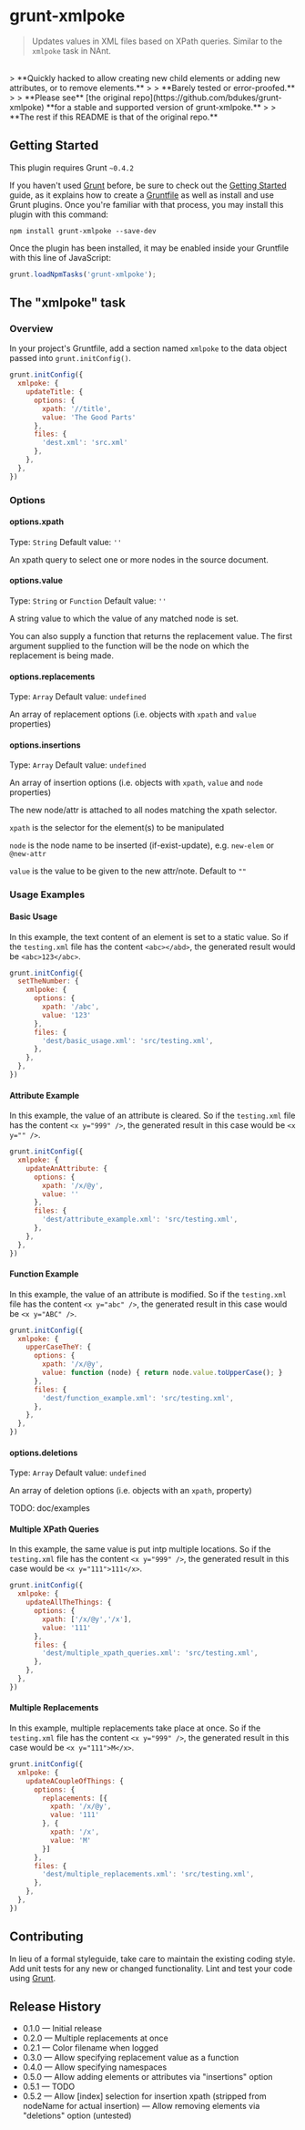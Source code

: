 # grunt-xmlpoke

> Updates values in XML files based on XPath queries.  Similar to the `xmlpoke` task in NAnt.

<br>
> **Quickly hacked to allow creating new child elements or adding new attributes, or to remove elements.**
>
> **Barely tested or error-proofed.**
> 
> **Please see** [the original repo](https://github.com/bdukes/grunt-xmlpoke) **for a stable and supported version of grunt-xmlpoke.**
>
> **The rest if this README is that of the original repo.**

## Getting Started
This plugin requires Grunt `~0.4.2`

If you haven't used [Grunt](http://gruntjs.com/) before, be sure to check out the [Getting Started](http://gruntjs.com/getting-started) guide, as it explains how to create a [Gruntfile](http://gruntjs.com/sample-gruntfile) as well as install and use Grunt plugins. Once you're familiar with that process, you may install this plugin with this command:

```shell
npm install grunt-xmlpoke --save-dev
```

Once the plugin has been installed, it may be enabled inside your Gruntfile with this line of JavaScript:

```js
grunt.loadNpmTasks('grunt-xmlpoke');
```

## The "xmlpoke" task

### Overview
In your project's Gruntfile, add a section named `xmlpoke` to the data object passed into `grunt.initConfig()`.

```js
grunt.initConfig({
  xmlpoke: {
    updateTitle: {
      options: {
        xpath: '//title',
        value: 'The Good Parts'
      },
      files: {
        'dest.xml': 'src.xml'
      },
    },
  },
})
```

### Options

#### options.xpath
Type: `String`
Default value: `''`

An xpath query to select one or more nodes in the source document.

#### options.value
Type: `String` or `Function`
Default value: `''`

A string value to which the value of any matched node is set.

You can also supply a function that returns the replacement value.  The first
argument supplied to the function will be the node on which the replacement is 
being made.

#### options.replacements
Type: `Array`
Default value: `undefined`

An array of replacement options (i.e. objects with `xpath` and `value` properties)

#### options.insertions
Type: `Array`
Default value: `undefined`

An array of insertion options (i.e. objects with `xpath`, `value` and `node` properties)

The new node/attr is attached to all nodes matching the xpath selector.

`xpath` is the selector for the element(s) to be manipulated

`node` is the node name to be inserted (if-exist-update), e.g. `new-elem` or `@new-attr`

`value` is the value to be given to the new attr/note. Default to `""`

### Usage Examples

#### Basic Usage
In this example, the text content of an element is set to a static value. So if the `testing.xml` file has the content `<abc></abd>`, the generated result would be `<abc>123</abc>`.

```js
grunt.initConfig({
  setTheNumber: {
    xmlpoke: {
      options: {
        xpath: '/abc',
        value: '123'
      },
      files: {
        'dest/basic_usage.xml': 'src/testing.xml',
      },
    },
  },
})
```

#### Attribute Example
In this example, the value of an attribute is cleared. So if the `testing.xml` file has the content `<x y="999" />`, the generated result in this case would be `<x y="" />`.

```js
grunt.initConfig({
  xmlpoke: {
    updateAnAttribute: {
      options: {
        xpath: '/x/@y',
        value: ''
      },
      files: {
        'dest/attribute_example.xml': 'src/testing.xml',
      },
    },
  },
})
```

#### Function Example
In this example, the value of an attribute is modified. So if the `testing.xml` file has the content `<x y="abc" />`, the generated result in this case would be `<x y="ABC" />`.

```js
grunt.initConfig({
  xmlpoke: {
    upperCaseTheY: {
      options: {
        xpath: '/x/@y',
        value: function (node) { return node.value.toUpperCase(); }
      },
      files: {
        'dest/function_example.xml': 'src/testing.xml',
      },
    },
  },
})
```

#### options.deletions
Type: `Array`
Default value: `undefined`

An array of deletion options (i.e. objects with an `xpath`, property)

TODO: doc/examples

#### Multiple XPath Queries
In this example, the same value is put intp multiple locations. So if the `testing.xml` file has the content `<x y="999" />`, the generated result in this case would be `<x y="111">111</x>`.

```js
grunt.initConfig({
  xmlpoke: {
    updateAllTheThings: {
      options: {
        xpath: ['/x/@y','/x'],
        value: '111'
      },
      files: {
        'dest/multiple_xpath_queries.xml': 'src/testing.xml',
      },
    },
  },
})
```

#### Multiple Replacements
In this example, multiple replacements take place at once. So if the `testing.xml` file has the content `<x y="999" />`, the generated result in this case would be `<x y="111">M</x>`.

```js
grunt.initConfig({
  xmlpoke: {
    updateACoupleOfThings: {
      options: {
        replacements: [{
          xpath: '/x/@y',
          value: '111'
        }, {
          xpath: '/x',
          value: 'M'
        }]
      },
      files: {
        'dest/multiple_replacements.xml': 'src/testing.xml',
      },
    },
  },
})
```

## Contributing
In lieu of a formal styleguide, take care to maintain the existing coding style. Add unit tests for any new or changed functionality. Lint and test your code using [Grunt](http://gruntjs.com/).

## Release History
 - 0.1.0 &mdash; Initial release
 - 0.2.0 &mdash; Multiple replacements at once
 - 0.2.1 &mdash; Color filename when logged
 - 0.3.0 &mdash; Allow specifying replacement value as a function
 - 0.4.0 &mdash; Allow specifying namespaces
 - 0.5.0 &mdash; Allow adding elements or attributes via "insertions" option
 - 0.5.1 &mdash; TODO
 - 0.5.2 &mdash; Allow [index] selection for insertion xpath (stripped from nodeName for actual insertion)
         &mdash; Allow removing elements via "deletions" option (untested)
